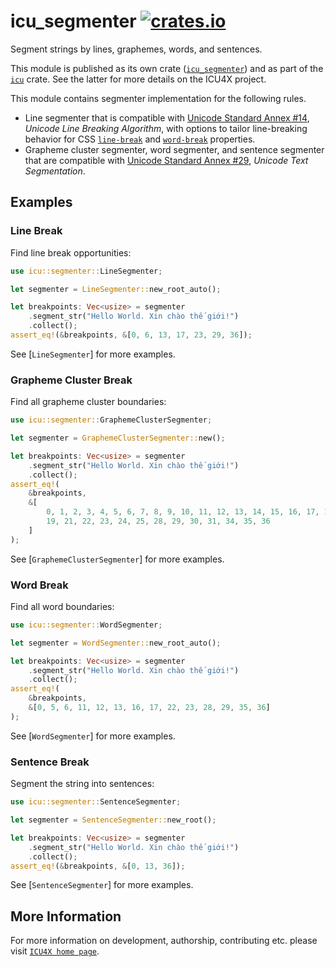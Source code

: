 # icu_segmenter [![crates.io](https://img.shields.io/crates/v/icu_segmenter)](https://crates.io/crates/icu_segmenter)

<!-- cargo-rdme start -->

Segment strings by lines, graphemes, words, and sentences.

This module is published as its own crate ([`icu_segmenter`](https://docs.rs/icu_segmenter/latest/icu_segmenter/))
and as part of the [`icu`](https://docs.rs/icu/latest/icu/) crate. See the latter for more details on the ICU4X project.

This module contains segmenter implementation for the following rules.

- Line segmenter that is compatible with [Unicode Standard Annex #14][UAX14], _Unicode Line
  Breaking Algorithm_, with options to tailor line-breaking behavior for CSS [`line-break`] and
  [`word-break`] properties.
- Grapheme cluster segmenter, word segmenter, and sentence segmenter that are compatible with
  [Unicode Standard Annex #29][UAX29], _Unicode Text Segmentation_.

[UAX14]: https://www.unicode.org/reports/tr14/
[UAX29]: https://www.unicode.org/reports/tr29/
[`line-break`]: https://drafts.csswg.org/css-text-3/#line-break-property
[`word-break`]: https://drafts.csswg.org/css-text-3/#word-break-property

## Examples

### Line Break

Find line break opportunities:

```rust
use icu::segmenter::LineSegmenter;

let segmenter = LineSegmenter::new_root_auto();

let breakpoints: Vec<usize> = segmenter
    .segment_str("Hello World. Xin chào thế giới!")
    .collect();
assert_eq!(&breakpoints, &[0, 6, 13, 17, 23, 29, 36]);
```

See [`LineSegmenter`] for more examples.

### Grapheme Cluster Break

Find all grapheme cluster boundaries:

```rust
use icu::segmenter::GraphemeClusterSegmenter;

let segmenter = GraphemeClusterSegmenter::new();

let breakpoints: Vec<usize> = segmenter
    .segment_str("Hello World. Xin chào thế giới!")
    .collect();
assert_eq!(
    &breakpoints,
    &[
        0, 1, 2, 3, 4, 5, 6, 7, 8, 9, 10, 11, 12, 13, 14, 15, 16, 17, 18,
        19, 21, 22, 23, 24, 25, 28, 29, 30, 31, 34, 35, 36
    ]
);
```

See [`GraphemeClusterSegmenter`] for more examples.

### Word Break

Find all word boundaries:

```rust
use icu::segmenter::WordSegmenter;

let segmenter = WordSegmenter::new_root_auto();

let breakpoints: Vec<usize> = segmenter
    .segment_str("Hello World. Xin chào thế giới!")
    .collect();
assert_eq!(
    &breakpoints,
    &[0, 5, 6, 11, 12, 13, 16, 17, 22, 23, 28, 29, 35, 36]
);
```

See [`WordSegmenter`] for more examples.

### Sentence Break

Segment the string into sentences:

```rust
use icu::segmenter::SentenceSegmenter;

let segmenter = SentenceSegmenter::new_root();

let breakpoints: Vec<usize> = segmenter
    .segment_str("Hello World. Xin chào thế giới!")
    .collect();
assert_eq!(&breakpoints, &[0, 13, 36]);
```

See [`SentenceSegmenter`] for more examples.

<!-- cargo-rdme end -->

## More Information

For more information on development, authorship, contributing etc. please visit [`ICU4X home page`](https://github.com/unicode-org/icu4x).

